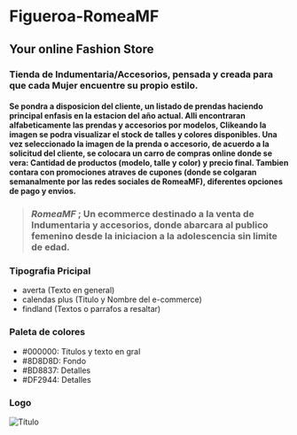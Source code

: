 # Figueroa-RomeaMF

## **Your online Fashion Store**
### Tienda de Indumentaria/Accesorios, pensada y creada para que cada Mujer encuentre su propio estilo.

#### Se pondra a disposicion del cliente, un listado de prendas haciendo principal enfasis en la estacion del año actual. Alli encontraran alfabeticamente las prendas y accesorios por modelos, Clikeando la imagen se podra visualizar el stock de talles y colores disponibles. Una vez seleccionado la imagen de la prenda o accesorio, de acuerdo a la solicitud del cliente, se colocara un carro de compras online donde se vera: Cantidad de productos (modelo, talle y color) y precio final. Tambien contara con promociones atraves de cupones (donde se colgaran semanalmente por las redes sociales de RomeaMF), diferentes opciones de pago y envios.


> ### *RomeaMF* ; Un ecommerce destinado a la venta de Indumentaria y accesorios, donde abarcara al publico femenino desde la iniciacion a la adolescencia sin limite de edad. 

### Tipografia Pricipal

* averta (Texto en general)
* calendas plus (Titulo y Nombre del e-commerce)
* findland (Textos o parrafos a resaltar)

### Paleta de colores

* #000000: Titulos y texto en gral
* #8D8D8D: Fondo
* #BD8837: Detalles
* #DF2944: Detalles

### Logo
![Título](https://user-images.githubusercontent.com/108592318/177058040-bc0a2729-772a-4650-b952-fea76e26b1da.jpg)

